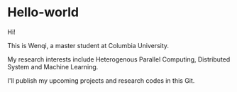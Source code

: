 # Hello-world

Hi!

This is Wenqi, a master student at Columbia University.

My research interests include Heterogenous Parallel Computing, Distributed System and Machine Learning.

I'll publish my upcoming projects and research codes in this Git.
